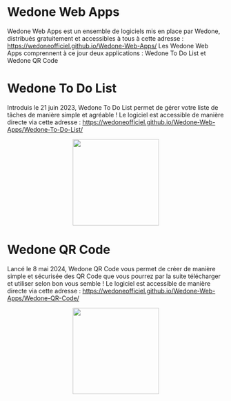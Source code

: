 # Wedone Web Apps

Wedone Web Apps est un ensemble de logiciels mis en place par Wedone, distribués gratuitement et accessibles à tous à cette adresse : https://wedoneofficiel.github.io/Wedone-Web-Apps/
Les Wedone Web Apps comprennent à ce jour deux applications : Wedone To Do List et Wedone QR Code

# Wedone To Do List

Introduis le 21 juin 2023, Wedone To Do List permet de gérer votre liste de tâches de manière simple et agréable  ! Le logiciel est accessible de manière directe via cette adresse : https://wedoneofficiel.github.io/Wedone-Web-Apps/Wedone-To-Do-List/
<p align="center">
  <img src="https://wedoneofficiel.github.io/Wedone-Web-Apps/logo-todo.png" width="200" height="200" />
</p>

# Wedone QR Code

Lancé le 8 mai 2024, Wedone QR Code vous permet de créer de manière simple et sécurisée des QR Code que vous pourrez par la suite télécharger et utiliser selon bon vous semble ! Le logiciel est accessible de manière directe via cette adresse : https://wedoneofficiel.github.io/Wedone-Web-Apps/Wedone-QR-Code/
<p align="center">
  <img src="https://wedoneofficiel.github.io/Wedone-Web-Apps/logo-qr.png" width="200" height="200" />
</p>
